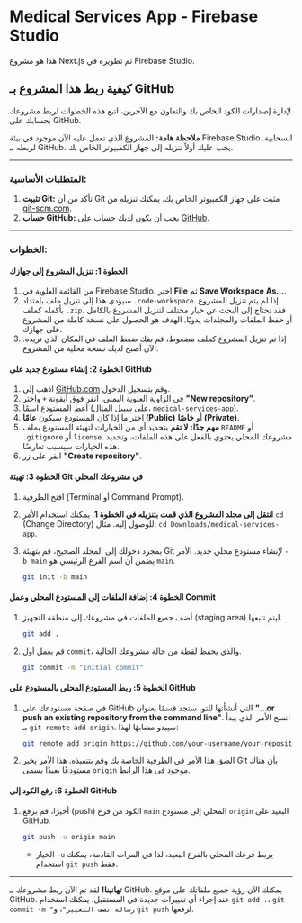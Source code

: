 # Medical Services App - Firebase Studio

هذا هو مشروع Next.js تم تطويره في Firebase Studio.

## كيفية ربط هذا المشروع بـ GitHub

لإدارة إصدارات الكود الخاص بك والتعاون مع الآخرين، اتبع هذه الخطوات لربط مشروعك بحسابك على GitHub.

**ملاحظة هامة:** المشروع الذي تعمل عليه الآن موجود في بيئة Firebase Studio السحابية. لربطه بـ GitHub، يجب عليك أولاً تنزيله إلى جهاز الكمبيوتر الخاص بك.

---

### المتطلبات الأساسية:

1.  **تثبيت Git:** تأكد من أن Git مثبت على جهاز الكمبيوتر الخاص بك. يمكنك تنزيله من [git-scm.com](https://git-scm.com/).
2.  **حساب GitHub:** يجب أن يكون لديك حساب على [GitHub](https://github.com/).

---

### الخطوات:

#### الخطوة 1: تنزيل المشروع إلى جهازك

1.  من القائمة العلوية في Firebase Studio، اختر **File** ثم **Save Workspace As...**.
2.  سيؤدي هذا إلى تنزيل ملف بامتداد `.code-workspace`. إذا لم يتم تنزيل المشروع بأكمله كملف `.zip`، فقد تحتاج إلى البحث عن خيار مختلف لتنزيل المشروع بالكامل أو حفظ الملفات والمجلدات يدويًا. الهدف هو الحصول على نسخة كاملة من المشروع على جهازك.
3.  إذا تم تنزيل المشروع كملف مضغوط، قم بفك ضغط الملف في المكان الذي تريده. الآن أصبح لديك نسخة محلية من المشروع.

#### الخطوة 2: إنشاء مستودع جديد على GitHub

1.  اذهب إلى [GitHub.com](https://github.com/) وقم بتسجيل الدخول.
2.  في الزاوية العلوية اليمنى، انقر فوق أيقونة `+` واختر **"New repository"**.
3.  أعطِ المستودع اسمًا (على سبيل المثال، `medical-services-app`).
4.  اختر ما إذا كان المستودع سيكون **عامًا (Public)** أو **خاصًا (Private)**.
5.  **مهم جدًا:** **لا تقم** بتحديد أي من الخيارات لتهيئة المستودع بملف `README` أو `.gitignore` أو `license`. مشروعك المحلي يحتوي بالفعل على هذه الملفات، وتحديد هذه الخيارات سيسبب تعارضًا.
6.  انقر على زر **"Create repository"**.

#### الخطوة 3: تهيئة Git في مشروعك المحلي

1.  افتح الطرفية (Terminal أو Command Prompt).
2.  **انتقل إلى مجلد المشروع الذي قمت بتنزيله في الخطوة 1**. يمكنك استخدام الأمر `cd` (Change Directory) للوصول إليه. مثال: `cd Downloads/medical-services-app`.
3.  بمجرد دخولك إلى المجلد الصحيح، قم بتهيئة Git لإنشاء مستودع محلي جديد. الأمر `-b main` يضمن أن اسم الفرع الرئيسي هو `main`.

    ```bash
    git init -b main
    ```

#### الخطوة 4: إضافة الملفات إلى المستودع المحلي وعمل Commit

1.  أضف جميع الملفات في مشروعك إلى منطقة التجهيز (staging area) ليتم تتبعها.

    ```bash
    git add .
    ```

2.  قم بعمل أول `commit`، والذي يحفظ لقطة من حالة مشروعك الحالية.

    ```bash
    git commit -m "Initial commit"
    ```

#### الخطوة 5: ربط المستودع المحلي بالمستودع على GitHub

1.  في صفحة مستودعك على GitHub التي أنشأتها للتو، ستجد قسمًا بعنوان **"…or push an existing repository from the command line"**. انسخ الأمر الذي يبدأ بـ `git remote add origin`. سيبدو مشابهًا لهذا:

    ```bash
    git remote add origin https://github.com/your-username/your-repository-name.git
    ```

2.  الصق هذا الأمر في الطرفية الخاصة بك وقم بتنفيذه. هذا الأمر يخبر Git بأن هناك مستودعًا بعيدًا يسمى `origin` موجود في هذا الرابط.

#### الخطوة 6: رفع الكود إلى GitHub

1.  أخيرًا، قم برفع (push) الكود من فرع `main` المحلي إلى مستودع `origin` البعيد على GitHub.

    ```bash
    git push -u origin main
    ```

    *   الخيار `-u` يربط فرعك المحلي بالفرع البعيد، لذا في المرات القادمة، يمكنك استخدام `git push` فقط.

---

**تهانينا!** لقد تم الآن ربط مشروعك بـ GitHub. يمكنك الآن رؤية جميع ملفاتك على موقع GitHub. عند إجراء أي تغييرات جديدة في المستقبل، يمكنك استخدام `git add .`، `git commit -m "رسالة تصف التغيير"`، و `git push` لرفعها.
